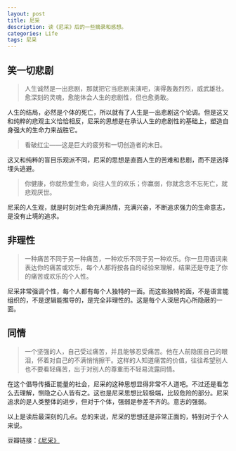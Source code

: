 ```yaml
---
layout: post
title: 尼采
description: 读《尼采》后的一些摘录和感想。
categories: Life
tags: 尼采
---
```

## 笑一切悲剧
> 人生诚然是一出悲剧，那就把它当悲剧来演吧，演得轰轰烈烈，威武雄壮。愈深刻的灵魂，愈能体会人生的悲剧性，但也愈勇敢。

人生的结局，必然是个体的死亡，所以就有了人生是一出悲剧这个论调。但是这又和纯粹的悲观主义恰恰相反，尼采的思想是在承认人生的悲剧性的基础上，塑造自身强大的生命力来战胜它。

> 看破红尘——这是巨大的疲劳和一切创造者的末日。

这又和纯粹的盲目乐观派不同，尼采的思想是直面人生的苦难和悲剧，而不是选择埋头逃避。

> 你健康，你就热爱生命，向往人生的欢乐；你赢弱，你就念念不忘死亡，就悲观厌世。

尼采的人生观，就是时刻对生命充满热情，充满兴奋，不断追求强力的生命意志，是没有止境的追求。

## 非理性

> 一种痛苦不同于另一种痛苦，一种欢乐不同于另一种欢乐。你一旦用语词来表达你的痛苦或欢乐，每个人都将按各自的经验来理解，结果还是夺走了你的痛苦或欢乐的个人性。

尼采非常强调个性，每个人都有每个人独特的一面。而这些独特的面，不是语言能组织的，不是逻辑能推导的，是完全非理性的。这是每个人深层内心所隐蔽的一面。

## 同情

> 一个坚强的人，自己受过痛苦，并且能够忍受痛苦。他在人前隐匿自己的眼泪，怀着对自己的不满悄悄擦干。这样的人知道痛苦的价值，往往希望别人也不要看轻痛苦，出于对别人的尊重而不轻易流露同情。

在这个倡导传播正能量的社会，尼采的这种思想显得非常不人道吧。不过还是看怎么去理解，恻隐之心人皆有之。这也是尼采思想比较极端，比较危险的部分。尼采追求的是人类整体的进步，但对于个体，强弱是参差不齐的。意志的强弱。

以上是读后最深刻的几点。总的来说，尼采的思想还是非常正面的，特别对于个人来说。

豆瓣链接：[《尼采》](http://book.douban.com/subject/1079104/)